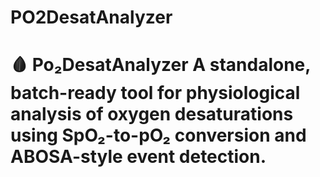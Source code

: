 # PO2DesatAnalyzer
# 🩸 Po₂DesatAnalyzer  A standalone, batch-ready tool for physiological analysis of oxygen desaturations using SpO₂-to-pO₂ conversion and ABOSA-style event detection.
